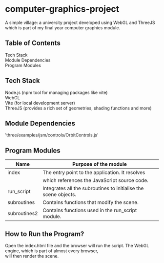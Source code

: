 # computer-graphics-project
A simple village: a university project developed using WebGL and ThreeJS which is part of my final year computer graphics module.

## Table of Contents
  Tech Stack  
  Module Dependencies  
  Program Modules  

## Tech Stack
  Node.js (npm tool for managing packages like vite)  
  WebGL  
  Vite (for local development server)  
  ThreeJS (provides a rich set of geometries, shading functions and more)

## Module Dependencies
'three/examples/jsm/controls/OrbitControls.js'

## Program Modules
|Name         |Purpose of the module                                              |  
|---|---|
|index        |The entry point to the application. It resolves <script></script>  |
|             |which references the JavaScript source code.|  
|run_script   |Integrates all the subroutines to initialise the scene objects.    |  
|subroutines  |Contains functions that modify the scene.                          |  
|subroutines2 |Contains functions used in the run_script module.                  |  

## How to Run the Program?
Open the index.html file and the browser will run the script. The WebGL engine, which is part of almost every browser,   
will then render the scene.
